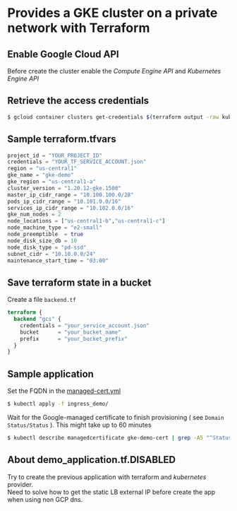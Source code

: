 # Provides a GKE cluster on a private network with Terraform

## Enable Google Cloud API

Before create the cluster enable the _Compute Engine API_ and _Kubernetes Engine API_


## Retrieve the access credentials

```bash
$ gcloud container clusters get-credentials $(terraform output -raw kubernetes_cluster_name) --region $(terraform output -raw region)
```
## Sample terraform.tfvars

```tf
project_id = "YOUR_PROJECT_ID"
credentials = "YOUR_TF_SERVICE_ACCOUNT.json"
region = "us-central1"
gke_name = "gke-demo"
gke_region = "us-central1-a"
cluster_version = "1.20.12-gke.1500"
master_ip_cidr_range = "10.100.100.0/28"
pods_ip_cidr_range = "10.101.0.0/16"
services_ip_cidr_range = "10.102.0.0/16"
gke_num_nodes = 2
node_locations = ["us-central1-b","us-central1-c"]
node_machine_type = "e2-small"
node_preemptible  = true
node_disk_size_db = 10
node_disk_type = "pd-ssd"
subnet_cidr = "10.10.0.0/24"
maintenance_start_time = "03:00"
```

## Save terraform state in a bucket

Create a file `backend.tf`

```tf
terraform {
  backend "gcs" {
    credentials = "your_service_account.json"
    bucket      = "your_bucket_name"
    prefix      = "your_bucket_prefix"
  }
}
```

## Sample application

Set the FQDN in the [managed-cert.yml](ingress_demo/managed-cert.yml)

```bash
$ kubectl apply -f ingress_demo/
```

Wait for the Google-managed certificate to finish provisioning ( see `Domain Status/Status` ). This might take up to 60 minutes

```bash
$ kubectl describe managedcertificate gke-demo-cert | grep -A5 "^Status"
```

## About demo_application.tf.DISABLED

Try to create the previous application with terraform and _kubernetes_ provider. \
Need to solve how to get the static LB external IP before create the app when using non GCP dns.
